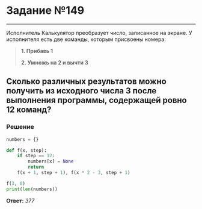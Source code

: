 # Задание №149

---
Исполнитель Калькулятор преобразует число, записанное на экране. У исполнителя есть две
команды, которым присвоены номера:
> **1. Прибавь 1**
> 
> **2. Умножь на 2 и вычти 3**

Сколько различных результатов можно получить из исходного числа 3 после выполнения
программы, содержащей ровно 12 команд?
---

### Решение

```python
numbers = {}

def f(x, step):
    if step == 12:
        numbers[x] = None
        return
    f(x + 1, step + 1), f(x * 2 - 3, step + 1)

f(3, 0)
print(len(numbers))
```

**Ответ:** _377_